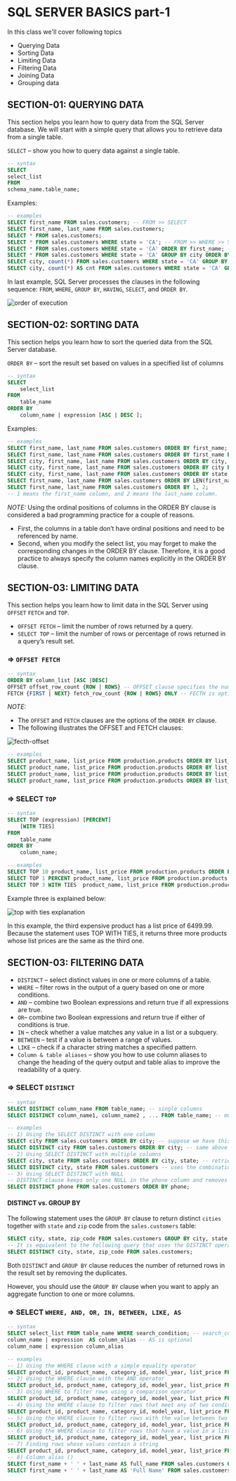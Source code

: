 # SQL SERVER BASICS part-1

In this class we'll cover following topics
- Querying Data
- Sorting Data
- Limiting Data
- Filtering Data
- Joining Data
- Grouping data

## SECTION-01: QUERYING DATA

This section helps you learn how to query data from the SQL Server database. We will start with a simple query that allows you to retrieve data from a single table.

`SELECT` – show you how to query data against a single table.

```sql
-- syntax
SELECT
select_list
FROM
schema_name.table_name;
```
Examples:

```sql
-- examples
SELECT first_name FROM sales.customers; -- FROM >> SELECT
SELECT first_name, last_name FROM sales.customers;
SELECT * FROM sales.customers;
SELECT * FROM sales.customers WHERE state = 'CA'; -- FROM >> WHERE >> SELECT
SELECT * FROM sales.customers WHERE state = 'CA' ORDER BY first_name; -- FROM >> WHERE >> SELECT >> ORDER BY
SELECT * FROM sales.customers WHERE state = 'CA' GROUP BY city ORDER BY city; -- FROM >> WHERE >> GROUP BY >> SELECT >> ORDER BY
SELECT city, count(*) FROM sales.customers WHERE state = 'CA' GROUP BY city HAVING count(*) > 10 ORDER BY city; 
SELECT city, count(*) AS cnt FROM sales.customers WHERE state = 'CA' GROUP BY city HAVING cnt > 10 ORDER BY city;
```

In last example, SQL Server processes the clauses in the following sequence: `FROM`, `WHERE`, `GROUP BY`, `HAVING`, `SELECT`, and `ORDER BY`.

![order of execution](../img/order-of-execution.png)

## SECTION-02: SORTING DATA

This section helps you learn how to sort the queried data from the SQL Server database.

`ORDER BY` – sort the result set based on values in a specified list of columns

```sql
-- syntax
SELECT
    select_list
FROM
    table_name
ORDER BY 
    column_name | expression [ASC | DESC ];
```
Examples:

```sql
-- examples
SELECT first_name, last_name FROM sales.customers ORDER BY first_name; -- ASC by defualt
SELECT first_name, last_name FROM sales.customers ORDER BY first_name DESC;
SELECT city, first_name, last_name FROM sales.customers ORDER BY city, first_name; -- ASC by defualt
SELECT city, first_name, last_name FROM sales.customers ORDER BY city DESC, first_name ASC;
SELECT city, first_name, last_name FROM sales.customers ORDER BY state; -- possible to order by column that is not in select
SELECT first_name, last_name FROM sales.customers ORDER BY LEN(first_name) DESC; -- Sort a result set by an expression i:e., LEN()
SELECT first_name, last_name FROM sales.customers ORDER BY 1, 2;
-- 1 means the first_name column, and 2 means the last_name column.
```

_NOTE:_
Using the ordinal positions of columns in the ORDER BY clause is considered a bad programming practice for a couple of reasons.
- First, the columns in a table don’t have ordinal positions and need to be referenced by name.
- Second, when you modify the select list, you may forget to make the corresponding changes in the ORDER BY clause.
Therefore, it is a good practice to always specify the column names explicitly in the ORDER BY clause.

## SECTION-03: LIMITING DATA

This section helps you learn how to limit data in the SQL Server using `OFFSET` `FETCH` and `TOP`.

- `OFFSET FETCH` – limit the number of rows returned by a query.
- `SELECT TOP` – limit the number of rows or percentage of rows returned in a query’s result set.

### => `OFFSET FETCH`

```sql
-- syntax
ORDER BY column_list [ASC |DESC]
OFFSET offset_row_count {ROW | ROWS} -- OFFSET clause specifies the number of rows to skip
FETCH {FIRST | NEXT} fetch_row_count {ROW | ROWS} ONLY -- FECTH is optional & FIRST/NEXT are optional
```

_NOTE:_
- The `OFFSET` and `FETCH` clauses are the options of the `ORDER BY` clause.
- The following illustrates the OFFSET and FETCH clauses:

![fecth-offset](../img/sql-server-OFFSET-FETCH.png)

```sql
-- examples
SELECT product_name, list_price FROM production.products ORDER BY list_price, product_name; -- NOTE above point # 01
SELECT product_name, list_price FROM production.products ORDER BY list_price, product_name OFFSET 10 ROWS; -- skip first 10 rows
SELECT product_name, list_price FROM production.products ORDER BY list_price, product_name OFFSET 10 ROWS FECTH NEXT 10 ROWS; -- skip first 10 & select next next 10 rows
SELECT product_name, list_price FROM production.products ORDER BY list_price, product_name OFFSET 0 ROWS FECTH NEXT 10 ROWS; -- select first 10 rows
```

### => SELECT `TOP`

```sql
-- syntax
SELECT TOP (expression) [PERCENT]
    [WITH TIES]
FROM 
    table_name
ORDER BY 
    column_name;
```

```sql
-- examples
SELECT TOP 10 product_name, list_price FROM production.products ORDER BY list_price DESC; -- top 10 most expensive products
SELECT TOP 1 PERCENT product_name, list_price FROM production.products ORDER BY list_price DESC; -- total_rows=321, 1%=3.21 ~ 4rows
SELECT TOP 3 WITH TIES  product_name, list_price FROM production.products ORDER BY list_price DESC; -- explained below
```
Example three is explained below:

![top with ties explanation](../img/top-with-ties-examples.png)

In this example, the third expensive product has a list price of 6499.99. Because the statement uses TOP WITH TIES, it returns three more products whose list prices are the same as the third one.

## SECTION-03: FILTERING DATA

- `DISTINCT`  – select distinct values in one or more columns of a table.
- `WHERE` – filter rows in the output of a query based on one or more conditions.
- `AND` – combine two Boolean expressions and return true if all expressions are true.
- `OR`–  combine two Boolean expressions and return true if either of conditions is true.
- `IN` – check whether a value matches any value in a list or a subquery.
- `BETWEEN` – test if a value is between a range of values.
- `LIKE`  –  check if a character string matches a specified pattern.
- `Column & table aliases` – show you how to use column aliases to change the heading of the query output and table alias to improve the readability of a query.

### => SELECT `DISTINCT`

```sql
-- syntax
SELECT DISTINCT column_name FROM table_name; -- single columns
SELECT DISTINCT column_name1, column_name2 , ... FROM table_name; -- multiple columns
```

```sql
-- examples
-- 1) Using the SELECT DISTINCT with one column
SELECT city FROM sales.customers ORDER BY city; -- suppose we have this query
SELECT DISTINCT city FROM sales.customers ORDER BY city; -- same above query with distinct cities
-- 2) Using SELECT DISTINCT with multiple columns
SELECT city, state FROM sales.customers ORDER BY city, state; -- retrieve the cities and states of all customers
SELECT DISTINCT city, state FROM sales.customers -- uses the combination of values in both city and state columns to evaluate the duplicate
-- 3) Using SELECT DISTINCT with NULL
-- DISTINCT clause keeps only one NULL in the phone column and removes other NULLs.
SELECT DISTINCT phone FROM sales.customers ORDER BY phone;
```

#### DISTINCT vs. GROUP BY

The following statement uses the `GROUP BY` clause to return distinct `cities` together with `state` and `zip` code from the `sales.customers` table:

```sql
SELECT city, state, zip_code FROM sales.customers GROUP BY city, state, zip_code ORDER BY city, state, zip_code;
-- It is equivalent to the following query that uses the DISTINCT operator :
SELECT DISTINCT city, state, zip_code FROM sales.customers;
```

Both `DISTINCT` and `GROUP BY` clause reduces the number of returned rows in the result set by removing the duplicates.

However, you should use the `GROUP BY` clause when you want to apply an aggregate function to one or more columns.

### => SELECT `WHERE, AND, OR, IN, BETWEEN, LIKE, AS`

```sql
-- syntax
SELECT select_list FROM table_name WHERE search_condition; -- search_condition [AND, OR, IN, BETWEEN, LIKE]
column_name | expression  AS column_alias -- AS is optional
column_name | expression column_alias
```

```sql
-- examples
-- 1) Using the WHERE clause with a simple equality operator
SELECT product_id, product_name, category_id, model_year, list_price FROM production.products WHERE category_id = 1 ORDER BY list_price DESC;
-- 2) Using the WHERE clause with the AND operator
SELECT product_id, product_name, category_id, model_year, list_price FROM production.products WHERE category_id = 1 AND model_year = 2018 ORDER BY list_price DESC;
-- 3) Using WHERE to filter rows using a comparison operator
SELECT product_id, product_name, category_id, model_year, list_price FROM production.products WHERE list_price > 300 AND model_year = 2018 ORDER BY list_price DESC;
-- 4) Using the WHERE clause to filter rows that meet any of two conditions
SELECT product_id, product_name, category_id, model_year, list_price FROM production.products WHERE list_price > 3000 OR model_year = 2018 ORDER BY list_price DESC;
-- 5) Using the WHERE clause to filter rows with the value between two values
SELECT product_id, product_name, category_id, model_year, list_price FROM production.products WHERE list_price BETWEEN 1800.00 AND 1999.99 ORDER BY list_price DESC;
-- 6) Using the WHERE clause to filter rows that have a value in a list of values
SELECT product_id, product_name, category_id, model_year, list_price FROM production.products WHERE list_price IN (299.99, 369.99, 489.99) ORDER BY list_price DESC;
-- 7) Finding rows whose values contain a string
SELECT product_id, product_name, category_id, model_year, list_price FROM production.products WHERE product_name LIKE '%Cruiser%' ORDER BY list_price DESC;
-- 8) Column alias ()
SELECT first_name + ' ' + last_name AS full_name FROM sales.customers ORDER BY first_name;
SELECT first_name + ' ' + last_name AS 'Full Name' FROM sales.customers ORDER BY first_name;
```